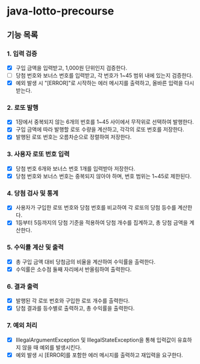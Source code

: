 # java-lotto-precourse

## 기능 목록

### 1. 입력 검증
   - [X] 구입 금액을 입력받고, 1,000원 단위인지 검증한다.
   - [ ] 당첨 번호와 보너스 번호를 입력받고, 각 번호가 1~45 범위 내에 있는지 검증한다.
   - [X] 예외 발생 시 "[ERROR]"로 시작하는 에러 메시지를 출력하고, 올바른 입력을 다시 받는다.

### 2. 로또 발행
   - [X] 1장에서 중복되지 않는 6개의 번호를 1~45 사이에서 무작위로 선택하여 발행한다.
   - [X] 구입 금액에 따라 발행할 로또 수량을 계산하고, 각각의 로또 번호를 저장한다.
   - [X] 발행된 로또 번호는 오름차순으로 정렬하여 저장한다.

### 3. 사용자 로또 번호 입력
   - [X] 당첨 번호 6개와 보너스 번호 1개를 입력받아 저장한다.
   - [X] 당첨 번호와 보너스 번호는 중복되지 않아야 하며, 번호 범위는 1~45로 제한된다.

### 4. 당첨 검사 및 통계
   - [X] 사용자가 구입한 로또 번호와 당첨 번호를 비교하여 각 로또의 당첨 등수를 계산한다.
   - [X] 1등부터 5등까지의 당첨 기준을 적용하여 당첨 개수를 집계하고, 총 당첨 금액을 계산한다.

### 5. 수익률 계산 및 출력
   - [X] 총 구입 금액 대비 당첨금의 비율을 계산하여 수익률을 출력한다.
   - [X] 수익률은 소수점 둘째 자리에서 반올림하여 출력한다.

### 6. 결과 출력
   - [X] 발행된 각 로또 번호와 구입한 로또 개수를 출력한다.
   - [X] 당첨 결과를 등수별로 출력하고, 총 수익률을 출력한다.

### 7. 예외 처리
   - [X] IllegalArgumentException 및 IllegalStateException을 통해 입력값이 유효하지 않을 때 예외를 발생시킨다.
   - [X] 예외 발생 시 [ERROR]를 포함한 에러 메시지를 출력하고 재입력을 요구한다.